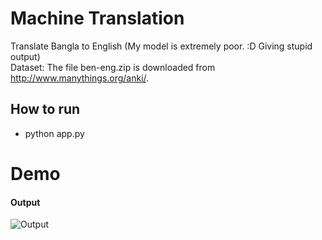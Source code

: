 # Machine Translation
Translate Bangla to English (My model is extremely poor. :D Giving stupid output)<br>
Dataset: The file ben-eng.zip is downloaded from http://www.manythings.org/anki/.

## How to run
- python app.py

# Demo
#### Output
![Output](https://github.com/SakibBinAlam/Natural-Language-Processing/blob/main/Bangla-English%20Translation/output.png)
